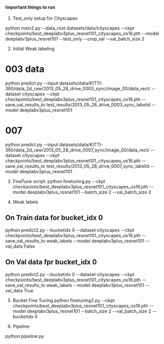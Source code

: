 
#### Important things to run

1. Test_only setup for Cityscapes

python main2.py --data_root datasets/data/cityscapes --ckpt checkpoints/best_deeplabv3plus_resnet101_cityscapes_os16.pth --model deeplabv3plus_resnet101 --test_only --crop_val --val_batch_size 2

2. Initial Weak labeling

# 003 data
python predict.py --input datasets/data/KITTI-360/data_2d_raw/2013_05_28_drive_0003_sync/image_00/data_rect/ --dataset cityscapes --ckpt checkpoints/best_deeplabv3plus_resnet101_cityscapes_os16.pth --save_val_results_to test_results/2013_05_28_drive_0003_sync_labelid --model deeplabv3plus_resnet101

# 007
python predict.py --input datasets/data/KITTI-360/data_2d_raw/2013_05_28_drive_0007_sync/image_00/data_rect/ --dataset cityscapes --ckpt checkpoints/best_deeplabv3plus_resnet101_cityscapes_os16.pth --save_val_results_to test_results/2013_05_28_drive_0007_sync_labelid --model deeplabv3plus_resnet101




3. FineTune script:
python finetuning.py --ckpt checkpoints/best_deeplabv3plus_resnet101_cityscapes_os16.pth --model deeplabv3plus_resnet101 --batch_size 2 --val_batch_size 2


4. Weak labels

## On Train data for bucket_idx 0

python predict2.py --bucketidx 0 --dataset cityscapes --ckpt checkpoints/best_deeplabv3plus_resnet101_cityscapes_os16.pth --save_val_results_to weak_labels --model deeplabv3plus_resnet101 --val_data False

## On Val data fpr bucket_idx 0

python predict2.py --bucketidx 0 --dataset cityscapes --ckpt checkpoints/best_deeplabv3plus_resnet101_cityscapes_os16.pth --save_val_results_to weak_labels --model deeplabv3plus_resnet101 --val_data True


5. Bucket Fine Tuning
python finetuning2.py --ckpt checkpoints/best_deeplabv3plus_resnet101_cityscapes_os16.pth --model deeplabv3plus_resnet101 --batch_size 2 --val_batch_size 2 --bucketidx 0


6. Pipeline

python pipeline.py 